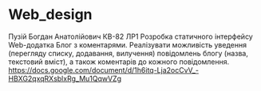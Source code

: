 # Web_design
Пузій Богдан Анатолійович КВ-82 ЛР1 Розробка статичного інтерфейсу Web-додатка 
Блог з коментарями. Реалізувати можливість уведення (перегляду списку, додавання, вилучення) повідомлень блогу (назва, текстовий вміст), а також коментарів до кожного повідомлення.
https://docs.google.com/document/d/1h6itq-Lja2ocCvV_-HBXG2qxqRXsblxRg_Mu1QqwVZg
